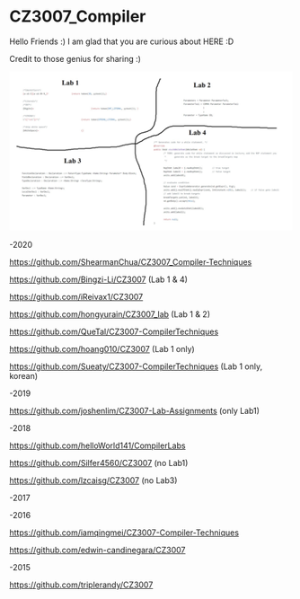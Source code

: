 # CZ3007_Compiler 

Hello Friends :) I am glad that you are curious about HERE :D

Credit to those genius for sharing :)

![alt text](https://github.com/huanzhz/CZ-CE3007_Compiler/blob/main/genesis_block_3007.jpg)

-2020

https://github.com/ShearmanChua/CZ3007_Compiler-Techniques

https://github.com/Bingzi-Li/CZ3007		(Lab 1 & 4)

https://github.com/iReivax1/CZ3007

https://github.com/hongyurain/CZ3007_lab	(Lab 1 & 2)

https://github.com/QueTal/CZ3007-CompilerTechniques

https://github.com/hoang010/CZ3007	(Lab 1 only)

https://github.com/Sueaty/CZ3007-CompilerTechniques		(Lab 1 only, korean)

-2019

https://github.com/joshenlim/CZ3007-Lab-Assignments		(only Lab1)

-2018

https://github.com/helloWorld141/CompilerLabs

https://github.com/Silfer4560/CZ3007	(no Lab1)

https://github.com/lzcaisg/CZ3007	(no Lab3)

-2017

-2016

https://github.com/iamqingmei/CZ3007-Compiler-Techniques

https://github.com/edwin-candinegara/CZ3007

-2015

https://github.com/triplerandy/CZ3007
